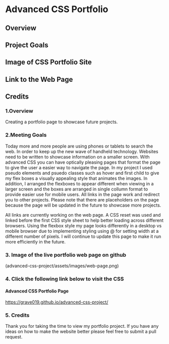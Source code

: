 
# Advanced CSS Portfolio

## Overview

## Project Goals

## Image of CSS Portfolio Site

## Link to the Web Page

## Credits

### 1.Overview

Creating a portfolio page to showcase future projects.

### 2.Meeting Goals

Today more and more people are using phones or tablets to search the web. In order to keep up the new wave of handheld technology. Websites need to be written to showcase information on a smaller screen. With advanced CSS you can have optically pleasing pages that format the page to give the user a easier way to navigate the page. In my project I used pseudo elements and psuedo classes such as hover and first child to give my flex boxes a visually appealing style that animates the images. In addition, I arranged the flexboxes to appear different when viewing in a larger screen and the boxes are arranged in single collumn format to provide easier use for mobile users. All links in the page work and redirect you to other projects. Please note that there are placeholders on the page because the page will be updated in the future to showcase more projects.

All links are currently working on the web page. A CSS reset was used and linked before the first CSS style sheet to help better loading across different browsers. Using the flexbox style my page looks differently in a desktop vs mobile browser due to implementing styling using @ for setting width at a different number of pixels. I will continue to update this page to make it run more efficiently in the future.

### 3. Image of the live portfolio web page on github

(advanced-css-project/assets/images/web-page.png)

### 4. Click the following link below to visit the CSS

#### Advanced CSS Portfolio Page

<https://grave019.github.io/advanced-css-project/>

### 5. Credits

Thank you for taking the time to view my portfolio project. If you have any ideas on how to make the website better please feel free to submit a pull request.
